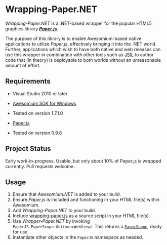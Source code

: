 Wrapping-Paper.NET
==================

*Wrapping-Paper.NET* is a .NET-based wrapper for the popular HTML5 graphics library 
[***Paper.js***](https://github.com/paperjs/paper.js). 

The purpose of this library is to enable Awesomium-based native applications to utilize *Paper.js*, 
effectively bringing it into the .NET world. Further, applications which wish to have both native 
and web releases can use this wrapper in combination with other tools such as [JSIL](https://github.com/sq/JSIL)
to author code that
(in theory) is deployable to both worlds without an unreasonable amount of effort.

Requirements
------------

 * Visual Studio 2010 or later

 * [Awesomium SDK for Windows](http://awesomium.com/)
  * Tested on version 1.7.1.0

 * [Paper.js](http://paperjs.org/)
  * Tested on version 0.9.8

Project Status
--------------
Early work-in-progress. Usable, but only about 10% 
of Paper.js is wrapped currently. Pull requests
welcome.

Usage
-----
 1. Ensure that *Awesomium.NET* is added to your build.
 2. Ensure *Paper.js* is included and functioning in your HTML file(s) within Awesomium.
 3. Add *Wrapping-Paper.NET* to your build.
 4. Include [wrapping-paper.js](https://github.com/duckmaestro/wrapping-paper.net/blob/master/source/wrapping-paper.js) 
    as a source script in your HTML file(s).
 5. Use *Wrapper-Paper.NET* by invoking `PaperJS.PaperScope.Get(yourWebView)`.
    This returns a [`PaperScope`](http://paperjs.org/reference/paperscope/), ready for use.
 6. Instantiate other objects in the `PaperJS` namespace as needed.
